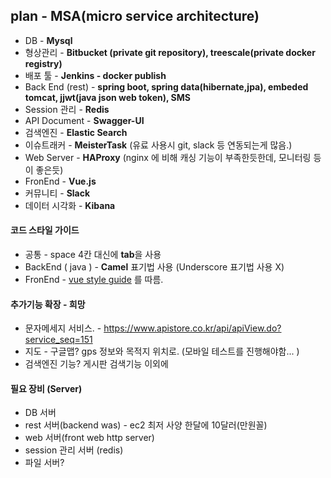 ## plan - MSA(micro service architecture)

- DB - **Mysql**
- 형상관리 - **Bitbucket (private git repository), treescale(private docker registry)**
- 배포 툴 - **Jenkins - docker publish** 
- Back End (rest) - **spring boot, spring data(hibernate,jpa), embeded tomcat, jjwt(java json web token), SMS**
- Session 관리 - **Redis**
- API Document - **Swagger-UI**
- 검색엔진 - **Elastic Search**
- 이슈트래커 - **MeisterTask** (유료 사용시 git, slack 등 연동되는게 많음.)
- Web Server - **HAProxy** (nginx 에 비해 캐싱 기능이 부족한듯한데, 모니터링 등이 좋은듯)
- FronEnd - **Vue.js** 
- 커뮤니티 - **Slack**
- 데이터 시각화 - **Kibana**

#### 코드 스타일 가이드

- 공통 - space 4칸 대신에 **tab**을 사용
- BackEnd ( java ) - **Camel** 표기법 사용 (Underscore 표기법 사용 X)
- FronEnd  - [vue style guide](https://vuejs.org/v2/style-guide/) 를 따름. 

#### 추가기능 확장 - 희망

- 문자메세지 서비스. - https://www.apistore.co.kr/api/apiView.do?service_seq=151
- 지도 - 구글맵? gps 정보와 목적지 위치로. (모바일 테스트를 진행해야함... )
- 검색엔진 기능? 게시판 검색기능 이외에

#### 필요 장비 (Server)

- DB 서버
- rest 서버(backend was) - ec2 최저 사양 한달에 10달러(만원꼴) 
- web 서버(front web http server)
- session 관리 서버 (redis)
- 파일 서버?

